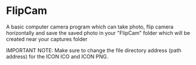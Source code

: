 # FlipCam
A basic computer camera program which can take photo, flip camera horizontally and save the saved photo in your "FlipCam" folder which will be created near your captures folder


IMPORTANT NOTE:
Make sure to change the file directory address (path address) for the ICON ICO and ICON PNG.
